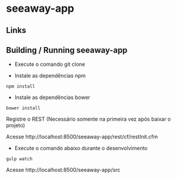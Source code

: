 # seeaway-app

## Links 

## Building / Running seeaway-app

* Execute o comando git clone

* Instale as dependências npm

```shell
npm install
```

* Instale as dependências bower

```shell
bower install
```

Registre o REST (Necessário somente na primeira vez após baixar o projeto)

Acesse http://localhost:8500/seeaway-app/rest/cf/restInit.cfm

* Execute o comando abaixo durante o desenvolvimento

```shell
gulp watch
```

Acesse http://localhost:8500/seeaway-app/src